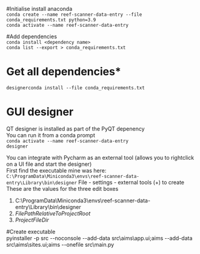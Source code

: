 #Initialise
install anaconda   
`conda create --name reef-scanner-data-entry --file conda_requirements.txt python=3.9`  
`conda activate --name reef-scanner-data-entry`

#Add dependencies  
`conda install <dependency name>`  
`conda list --export > conda_requirements.txt`

# Get all dependencies*  
`designerconda install --file conda_requirements.txt`    

# GUI designer  
QT designer is installed as part of the PyQT depenency  
You can run it from a conda prompt  
`conda activate --name reef-scanner-data-entry`  
`designer`

You can integrate with Pycharm as an external tool (allows you to rightclick on a UI file and start the designer)  
First find the executable mine was here:  
`C:\ProgramData\Miniconda3\envs\reef-scanner-data-entry\Library\bin\designer`
File - settings - external tools
(+) to create
These are the values for the three edit boxes  
1. C:\ProgramData\Miniconda3\envs\reef-scanner-data-entry\Library\bin\designer 
1. $FilePathRelativeToProjectRoot$
1. $ProjectFileDir$    

#Create executable  
pyinstaller -p src --noconsole --add-data src\aims\app.ui;aims --add-data src\aims\sites.ui;aims --onefile src\main.py
